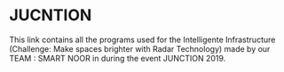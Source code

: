 # JUCNTION
This link contains all the programs used for the Intelligente Infrastructure (Challenge: Make spaces brighter with Radar Technology) made by our TEAM : SMART NOOR in during the event JUNCTION 2019.
